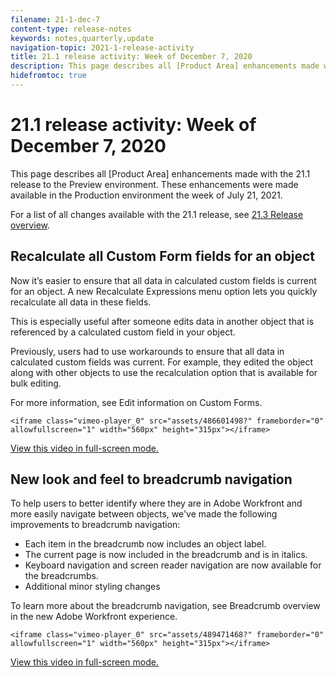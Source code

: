 ```yaml
---
filename: 21-1-dec-7
content-type: release-notes
keywords: notes,quarterly,update
navigation-topic: 2021-1-release-activity
title: 21.1 release activity: Week of December 7, 2020
description: This page describes all [Product Area] enhancements made with the 21.1 release to the Preview environment. These enhancements were made available in the Production environment the week of July 21, 2021.
hidefromtoc: true
---
```


# 21.1 release activity:&nbsp;Week of December 7, 2020

This page describes all [Product Area] enhancements made with the 21.1 release to the Preview environment. These enhancements were made available in the Production environment the week of July 21, 2021.

For a list of all changes available with the 21.1 release, see [21.3 Release overview](../../../product-announcements/product-releases/21.3-release-activity/21-3-release-overview.md).

## Recalculate all Custom Form fields for an object

Now it’s easier to ensure that all data in calculated custom fields is current for an object. A new Recalculate Expressions menu option lets you quickly recalculate all data in these fields.

This is especially useful after someone edits data in another object that is referenced by a calculated custom field in your object.

Previously, users had to use workarounds to ensure that all data in calculated custom fields was current. For example, they edited the object along with other objects to use the recalculation option that is available for bulk editing.

For more information, see Edit information on Custom Forms.

```<iframe class="vimeo-player_0" src="assets/486601498?" frameborder="0" allowfullscreen="1" width="560px" height="315px"></iframe>```

[View this video in full-screen mode.](https://vimeo.com/486601498/fcd21c5042)

## New look and feel to breadcrumb navigation

To help users to better identify where they are in Adobe Workfront and more easily navigate between objects, we've made the following improvements to breadcrumb navigation:

* Each item in the breadcrumb now includes an object label.
* The current page is now included in the breadcrumb and is in italics.
* Keyboard navigation and screen reader navigation are now available for the breadcrumbs.
* Additional minor styling changes

To learn more about the breadcrumb navigation, see Breadcrumb overview in the new Adobe Workfront experience.

```<iframe class="vimeo-player_0" src="assets/489471468?" frameborder="0" allowfullscreen="1" width="560px" height="315px"></iframe>```

[View this video in full-screen mode.](https://vimeo.com/489471468/f4d97efe6a) 
